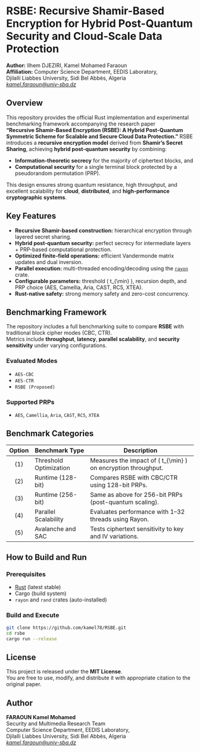 # RSBE: Recursive Shamir-Based Encryption for Hybrid Post-Quantum Security and Cloud-Scale Data Protection

**Author:** Ilhem DJEZIRI, Kamel Mohamed Faraoun  
**Affiliation:** Computer Science Department, EEDIS Laboratory,  
Djilalli Liabbes University, Sidi Bel Abbès, Algeria  
*kamel.faraoun@univ-sba.dz*

##  Overview

This repository provides the official Rust implementation and experimental benchmarking framework accompanying the research paper  
**“Recursive Shamir-Based Encryption (RSBE): A Hybrid Post-Quantum Symmetric Scheme for Scalable and Secure Cloud Data Protection.”** RSBE introduces a **recursive encryption model** derived from **Shamir’s Secret Sharing**, achieving **hybrid post-quantum security** by combining:
- **Information-theoretic secrecy** for the majority of ciphertext blocks, and  
- **Computational security** for a single terminal block protected by a pseudorandom permutation (PRP).

This design ensures strong quantum resistance, high throughput, and excellent scalability for **cloud**, **distributed**, and **high-performance cryptographic systems**.

## Key Features

-  **Recursive Shamir-based construction:** hierarchical encryption through layered secret sharing.  
-  **Hybrid post-quantum security:** perfect secrecy for intermediate layers + PRP-based computational protection.  
-  **Optimized finite-field operations:** efficient Vandermonde matrix updates and dual inversion.  
-  **Parallel execution:** multi-threaded encoding/decoding using the [`rayon`](https://crates.io/crates/rayon) crate.  
-  **Configurable parameters:** threshold \( t_{\min} \), recursion depth, and PRP choice (AES, Camellia, Aria, CAST, RC5, XTEA).  
-  **Rust-native safety:** strong memory safety and zero-cost concurrency.


## Benchmarking Framework

The repository includes a full benchmarking suite to compare **RSBE** with traditional block cipher modes (CBC, CTR).  
Metrics include **throughput**, **latency**, **parallel scalability**, and **security sensitivity** under varying configurations.

### Evaluated Modes
- `AES-CBC`  
- `AES-CTR`  
- `RSBE (Proposed)`

### Supported PRPs
- `AES`, `Camellia`, `Aria`, `CAST`, `RC5`, `XTEA`

## Benchmark Categories

| Option | Benchmark Type | Description |
|:------:|----------------|-------------|
| (1) | Threshold Optimization | Measures the impact of \( t_{\min} \) on encryption throughput. |
| (2) | Runtime (128-bit) | Compares RSBE with CBC/CTR using 128-bit PRPs. |
| (3) | Runtime (256-bit) | Same as above for 256-bit PRPs (post-quantum scaling). |
| (4) | Parallel Scalability | Evaluates performance with 1–32 threads using Rayon. |
| (5) | Avalanche and SAC | Tests ciphertext sensitivity to key and IV variations. |

## How to Build and Run

### Prerequisites
- [Rust](https://www.rust-lang.org/tools/install) (latest stable)
- Cargo (build system)
- `rayon` and `rand` crates (auto-installed)

### Build and Execute
```bash
git clone https://github.com/kamel78/RSBE.git
cd rsbe
cargo run --release
```

## License

This project is released under the **MIT License**.  
You are free to use, modify, and distribute it with appropriate citation to the original paper.


## Author
**FARAOUN Kamel Mohamed**  
Security and Multimedia Research Team  
Computer Science Department, EEDIS Laboratory,  
Djilalli Liabbes University, Sidi Bel Abbès, Algeria  
*kamel.faraoun@univ-sba.dz*  
